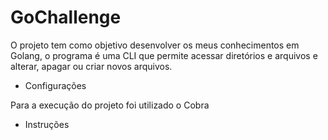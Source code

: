 # GoChallenge

O projeto tem como objetivo desenvolver os meus conhecimentos em Golang, o programa é uma CLI que permite acessar diretórios e arquivos e alterar, apagar ou criar novos arquivos.

* Configurações

Para a execução do projeto foi utilizado o Cobra

* Instruções

